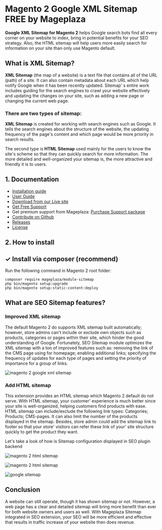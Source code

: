 # Magento 2 Google XML Sitemap FREE by Mageplaza

**Google XML Sitemap for Magento 2** helps Google search bots find all every corner on your website to index, bring in potential benefits for your SEO strategy. Also, the HTML sitemap will help users more easily search for information on your site than only use Magento default.


## What is XML Sitemap? 

**XML Sitemap** (the map of a website) is a text file that contains all of the URL (path) of a site. It can also contain metadata about each URL which help notify Google when it has been recently updated. Sitemap' s entire work includes guiding for the search engines to crawl your website effectively and updating the changes on your site, such as adding a new page or changing the current web page.

### There are two types of sitemap:

**XML Sitemap** is created for working with search engines such as Google. It tells the search engines about the structure of the website, the updating frequency of the page's content and which page would be more priority in search results.

The second type is **HTML Sitemap** used mainly for the users to know the site's scheme so that they can quickly search for more information. The more detailed and well-organized your sitemap is, the more attractive and friendly it is to users. 



## 1. Documentation

- [Installation guide](https://www.mageplaza.com/install-magento-2-extension/)
- [User Guide](http://docs.mageplaza.com/seo-ultimate/index.html?highlight=sitemap#html-sitemap)
- [Download from our Live site](https://www.mageplaza.com/magento-2-google-xml-sitemap/)
- [Get Free Support](https://github.com/mageplaza/magento-2-google-xml-sitemap/issues)
- Get premium support from Mageplaza: [Purchase Support package](https://www.mageplaza.com/magento-2-extension-support-package/)
- [Contribute on Github](https://github.com/mageplaza/magento-2-google-xml-sitemap)
- [Releases](https://github.com/mageplaza/magento-2-google-xml-sitemap/releases)
- [License](https://www.mageplaza.com/LICENSE.txt)


## 2. How to install


## ✓ Install via composer (recommend)
Run the following command in Magento 2 root folder:

```
composer require mageplaza/module-sitemap
php bin/magento setup:upgrade
php bin/magento setup:static-content:deploy
```


## What are SEO Sitemap features?

### Improved XML sitemap

The default Magento 2 do supports XML sitemap built automatically; however, store admins can't include or exclude own objects such as products, categories or pages within their site, which hinder the good understanding of Google. 
Fortunately, SEO Sitemap module optimizes the XML sitemap with a ton of improved features such as: removing the link of the CMS page using for homepage; enabling additional links; specifying the frequency of updates for each type of pages and setting the priority of importance for a group of links.

![magento 2 google xml sitemap](https://i.imgur.com/xwtA1L4.png)

### Add HTML sitemap

This extension provides an HTML sitemap which Magento 2 default do not serve. With HTML sitemap, your customer' experience is much better since your site is well-organized, helping customers find products with ease. HTML sitemap can include/exclude the following link types: Categories; Products; CMS-pages. 
It can also limit the number of the products displayed in the sitemap. Besides, store admin could add the sitemap link to footer so that your store' visitors can refer these link of your' site structure quickly to get the product they want. 

Let's take a look of how is Sitemap configuration displayed in SEO plugin backend

![magento 2 html sitemap](https://i.imgur.com/SKA7bkn.png)

![magento 2 html sitemap](https://cdn.mageplaza.com/media/general/zWKwanO.png)


![google sitemap](https://lh4.googleusercontent.com/jOjISyVERwnPAhkPM6IqEWwojmBr-ST59ldUekAX1rp7RL9pNxLH38NC-viGNJK1x_fTKAij88huwt-wNk1lBc567tc_WkgyE9H04mkBGKJCdjT-fWOyJPVhSHvNMsVLHUQ9gQI3)

## Conclusion

A website can still operate, though it has shown sitemap or not. However, a web page has a clear and detailed sitemap will bring more benefit than ever for both website owners and users as well. With Mageplaza Sitemap integrated in SEO extension, your SEO will be more efficient and effective that results in traffic increase of your website then does revenue. 
